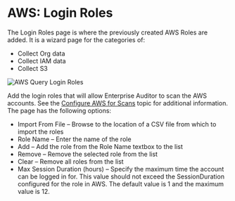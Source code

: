 # AWS: Login Roles

The Login Roles page is where the previously created AWS Roles are added. It is a wizard page for
the categories of:

- Collect Org data
- Collect IAM data
- Collect S3

![AWS Query Login Roles](/img/versioned_docs/accessanalyzer_11.6/accessanalyzer/admin/datacollector/aws/loginroles.webp)

Add the login roles that will allow Enterprise Auditor to scan the AWS accounts. See the
[Configure AWS for Scans](/docs/accessanalyzer/11.6/requirements/target/config/aws.md)
topic for additional information. The page has the following options:

- Import From File – Browse to the location of a CSV file from which to import the roles
- Role Name – Enter the name of the role
- Add – Add the role from the Role Name textbox to the list
- Remove – Remove the selected role from the list
- Clear – Remove all roles from the list
- Max Session Duration (hours) – Specify the maximum time the account can be logged in for. This
  value should not exceed the SessionDuration configured for the role in AWS. The default value is 1
  and the maximum value is 12.
